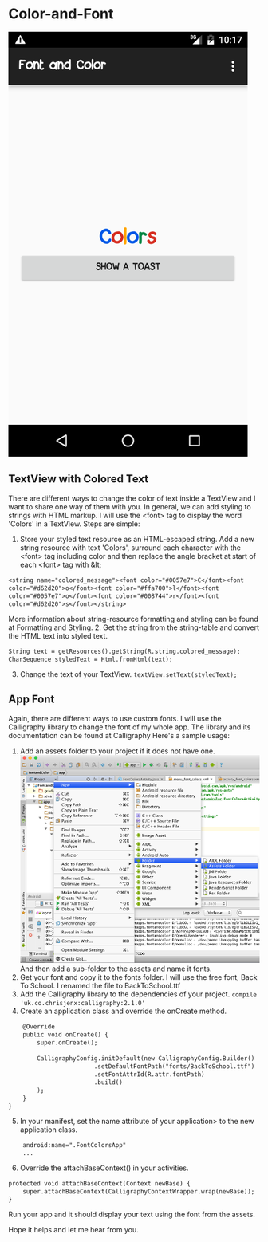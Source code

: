 # Color-and-Font
![alt text](screenshot.png "Screenshot")
## TextView with Colored Text
There are different ways to change the color of text inside a TextView and I want to share one way of them with you.
In general, we can add styling to strings with HTML markup. I will use the &lt;font> tag to display the word 'Colors' in a TextView. Steps are simple:
1. Store your styled text resource as an HTML-escaped string. Add a new string resource with text 'Colors', surround each character with the &lt;font> tag including color and then replace the angle bracket at start of each &lt;font> tag with &amp;lt;
```
<string name="colored_message"><font color="#0057e7">C</font><font color="#d62d20">o</font><font color="#ffa700">l</font><font color="#0057e7">o</font><font color="#008744">r</font><font color="#d62d20">s</font></string>
```
More information about string-resource formatting and styling can be found at Formatting and Styling.
2. Get the string from the string-table and convert the HTML text into styled text.
```
String text = getResources().getString(R.string.colored_message);
CharSequence styledText = Html.fromHtml(text);
```
3. Change the text of your TextView.
`textView.setText(styledText);`
## App Font
Again, there are different ways to use custom fonts. I will use the Calligraphy library to change the font of my whole app. The library and its documentation can be found at Calligraphy
Here's a sample usage:
1. Add an assets folder to your project if it does not have one.
![alt text](add-assets-folder.png "Adding the assets folder from inside the Android Studio.")
And then add a sub-folder to the assets and name it fonts.
2. Get your font and copy it to the fonts folder. I will use the free font, Back To School. I renamed the file to BackToSchool.ttf
3. Add the Calligraphy library to the dependencies of your project.
`compile 'uk.co.chrisjenx:calligraphy:2.1.0'`
4. Create an application class and override the onCreate method.
```public class FontColorsApp extends Application {
    @Override
    public void onCreate() {
        super.onCreate();

        CalligraphyConfig.initDefault(new CalligraphyConfig.Builder()
                        .setDefaultFontPath("fonts/BackToSchool.ttf")
                        .setFontAttrId(R.attr.fontPath)
                        .build()
        );
    }
}
```
5. In your manifest, set the name attribute of your 
application> to the new application class.
```&lt;application
    android:name=".FontColorsApp"
    ...
```
6. Override the attachBaseContext() in your activities.
```@Override
protected void attachBaseContext(Context newBase) {
    super.attachBaseContext(CalligraphyContextWrapper.wrap(newBase));
}
```

Run your app and it should display your text using the font from the assets.

Hope it helps and let me hear from you.
